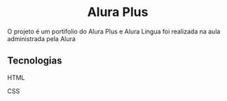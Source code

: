 <h1 align="center">Alura Plus</h1>
<p>O projeto é um portifolio do Alura Plus e Alura Lingua foi realizada na aula administrada pela Alura</p>

<h2>Tecnologias</h2>
<p>HTML</p>
<p>CSS</p>

